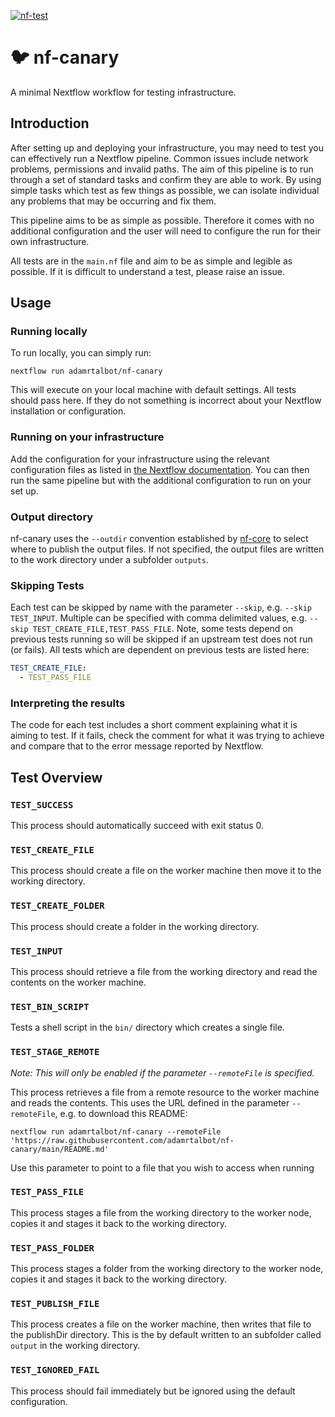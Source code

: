 [![nf-test](https://github.com/adamrtalbot/nf-canary/actions/workflows/nf-test.yml/badge.svg)](https://github.com/adamrtalbot/nf-canary/actions/workflows/nf-test.yml)

# :bird: nf-canary

A minimal Nextflow workflow for testing infrastructure.

## Introduction

After setting up and deploying your infrastructure, you may need to test you can effectively run a Nextflow pipeline. Common issues include network problems, permissions and invalid paths. The aim of this pipeline is to run through a set of standard tasks and confirm they are able to work. By using simple tasks which test as few things as possible, we can isolate individual any problems that may be occurring and fix them.

This pipeline aims to be as simple as possible. Therefore it comes with no additional configuration and the user will need to configure the run for their own infrastructure.

All tests are in the `main.nf` file and aim to be as simple and legible as possible. If it is difficult to understand a test, please raise an issue.

## Usage

### Running locally

To run locally, you can simply run:

```
nextflow run adamrtalbot/nf-canary
```

This will execute on your local machine with default settings. All tests should pass here. If they do not something is incorrect about your Nextflow installation or configuration.

### Running on your infrastructure

Add the configuration for your infrastructure using the relevant configuration files as listed in [the Nextflow documentation](https://www.nextflow.io/docs/latest/config.html). You can then run the same pipeline but with the additional configuration to run on your set up.

### Output directory

nf-canary uses the `--outdir` convention established by [nf-core](https://nf-co.re/) to select where to publish the output files. If not specified, the output files are written to the work directory under a subfolder `outputs`.

### Skipping Tests

Each test can be skipped by name with the parameter `--skip`, e.g. `--skip TEST_INPUT`. Multiple can be specified with comma delimited values, e.g. `--skip TEST_CREATE_FILE,TEST_PASS_FILE`. Note, some tests depend on previous tests running so will be skipped if an upstream test does not run (or fails). All tests which are dependent on previous tests are listed here:

```yaml
TEST_CREATE_FILE:
  - TEST_PASS_FILE
```

### Interpreting the results

The code for each test includes a short comment explaining what it is aiming to test. If it fails, check the comment for what it was trying to achieve and compare that to the error message reported by Nextflow.

## Test Overview

### `TEST_SUCCESS`

This process should automatically succeed with exit status 0.

### `TEST_CREATE_FILE`

This process should create a file on the worker machine then move it to the working directory.

### `TEST_CREATE_FOLDER`

This process should create a folder in the working directory.

### `TEST_INPUT`

This process should retrieve a file from the working directory and read the contents on the worker machine.

### `TEST_BIN_SCRIPT`

Tests a shell script in the `bin/` directory which creates a single file.

### `TEST_STAGE_REMOTE`

_Note: This will only be enabled if the parameter `--remoteFile` is specified._

This process retrieves a file from a remote resource to the worker machine and reads the contents. This uses the URL defined in the parameter `--remoteFile`, e.g. to download this README:

```
nextflow run adamrtalbot/nf-canary --remoteFile 'https://raw.githubusercontent.com/adamrtalbot/nf-canary/main/README.md'
```

Use this parameter to point to a file that you wish to access when running

### `TEST_PASS_FILE`

This process stages a file from the working directory to the worker node, copies it and stages it back to the working directory.

### `TEST_PASS_FOLDER`

This process stages a folder from the working directory to the worker node, copies it and stages it back to the working directory.

### `TEST_PUBLISH_FILE`

This process creates a file on the worker machine, then writes that file to the publishDir directory. This is the by default written to an subfolder called `output` in the working directory.

### `TEST_IGNORED_FAIL`

This process should fail immediately but be ignored using the default configuration.
